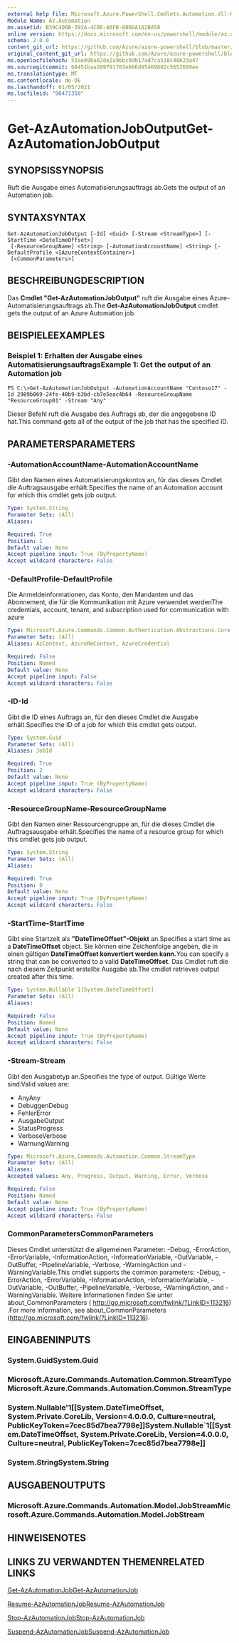 ```yaml
---
external help file: Microsoft.Azure.PowerShell.Cmdlets.Automation.dll-Help.xml
Module Name: Az.Automation
ms.assetid: B39C4D6B-392A-4C8D-A6FB-886DA1A2BA58
online version: https://docs.microsoft.com/en-us/powershell/module/az.automation/get-azautomationjoboutput
schema: 2.0.0
content_git_url: https://github.com/Azure/azure-powershell/blob/master/src/Automation/Automation/help/Get-AzAutomationJobOutput.md
original_content_git_url: https://github.com/Azure/azure-powershell/blob/master/src/Automation/Automation/help/Get-AzAutomationJobOutput.md
ms.openlocfilehash: 53ae09ba82de2a96bc9db17ad7ca538c48b23a47
ms.sourcegitcommit: 68451baa389791703e666d95469602c5652609ee
ms.translationtype: MT
ms.contentlocale: de-DE
ms.lasthandoff: 01/05/2021
ms.locfileid: "98471358"
---
```

# <span data-ttu-id="a0e26-101">Get-AzAutomationJobOutput</span><span class="sxs-lookup"><span data-stu-id="a0e26-101">Get-AzAutomationJobOutput</span></span>

## <span data-ttu-id="a0e26-102">SYNOPSIS</span><span class="sxs-lookup"><span data-stu-id="a0e26-102">SYNOPSIS</span></span>
<span data-ttu-id="a0e26-103">Ruft die Ausgabe eines Automatisierungsauftrags ab.</span><span class="sxs-lookup"><span data-stu-id="a0e26-103">Gets the output of an Automation job.</span></span>

## <span data-ttu-id="a0e26-104">SYNTAX</span><span class="sxs-lookup"><span data-stu-id="a0e26-104">SYNTAX</span></span>

```
Get-AzAutomationJobOutput [-Id] <Guid> [-Stream <StreamType>] [-StartTime <DateTimeOffset>]
 [-ResourceGroupName] <String> [-AutomationAccountName] <String> [-DefaultProfile <IAzureContextContainer>]
 [<CommonParameters>]
```

## <span data-ttu-id="a0e26-105">BESCHREIBUNG</span><span class="sxs-lookup"><span data-stu-id="a0e26-105">DESCRIPTION</span></span>
<span data-ttu-id="a0e26-106">Das **Cmdlet "Get-AzAutomationJobOutput"** ruft die Ausgabe eines Azure-Automatisierungsauftrags ab.</span><span class="sxs-lookup"><span data-stu-id="a0e26-106">The **Get-AzAutomationJobOutput** cmdlet gets the output of an Azure Automation job.</span></span>

## <span data-ttu-id="a0e26-107">BEISPIELE</span><span class="sxs-lookup"><span data-stu-id="a0e26-107">EXAMPLES</span></span>

### <span data-ttu-id="a0e26-108">Beispiel 1: Erhalten der Ausgabe eines Automatisierungsauftrags</span><span class="sxs-lookup"><span data-stu-id="a0e26-108">Example 1: Get the output of an Automation job</span></span>
```
PS C:\>Get-AzAutomationJobOutput -AutomationAccountName "Contoso17" -Id 2989b069-24fe-40b9-b3bd-cb7e5eac4b64 -ResourceGroupName "ResourceGroup01" -Stream "Any"
```

<span data-ttu-id="a0e26-109">Dieser Befehl ruft die Ausgabe des Auftrags ab, der die angegebene ID hat.</span><span class="sxs-lookup"><span data-stu-id="a0e26-109">This command gets all of the output of the job that has the specified ID.</span></span>

## <span data-ttu-id="a0e26-110">PARAMETERS</span><span class="sxs-lookup"><span data-stu-id="a0e26-110">PARAMETERS</span></span>

### <span data-ttu-id="a0e26-111">-AutomationAccountName</span><span class="sxs-lookup"><span data-stu-id="a0e26-111">-AutomationAccountName</span></span>
<span data-ttu-id="a0e26-112">Gibt den Namen eines Automatisierungskontos an, für das dieses Cmdlet die Auftragsausgabe erhält.</span><span class="sxs-lookup"><span data-stu-id="a0e26-112">Specifies the name of an Automation account for which this cmdlet gets job output.</span></span>

```yaml
Type: System.String
Parameter Sets: (All)
Aliases:

Required: True
Position: 1
Default value: None
Accept pipeline input: True (ByPropertyName)
Accept wildcard characters: False
```

### <span data-ttu-id="a0e26-113">-DefaultProfile</span><span class="sxs-lookup"><span data-stu-id="a0e26-113">-DefaultProfile</span></span>
<span data-ttu-id="a0e26-114">Die Anmeldeinformationen, das Konto, den Mandanten und das Abonnement, die für die Kommunikation mit Azure verwendet werden</span><span class="sxs-lookup"><span data-stu-id="a0e26-114">The credentials, account, tenant, and subscription used for communication with azure</span></span>

```yaml
Type: Microsoft.Azure.Commands.Common.Authentication.Abstractions.Core.IAzureContextContainer
Parameter Sets: (All)
Aliases: AzContext, AzureRmContext, AzureCredential

Required: False
Position: Named
Default value: None
Accept pipeline input: False
Accept wildcard characters: False
```

### <span data-ttu-id="a0e26-115">-ID</span><span class="sxs-lookup"><span data-stu-id="a0e26-115">-Id</span></span>
<span data-ttu-id="a0e26-116">Gibt die ID eines Auftrags an, für den dieses Cmdlet die Ausgabe erhält.</span><span class="sxs-lookup"><span data-stu-id="a0e26-116">Specifies the ID of a job for which this cmdlet gets output.</span></span>

```yaml
Type: System.Guid
Parameter Sets: (All)
Aliases: JobId

Required: True
Position: 2
Default value: None
Accept pipeline input: True (ByPropertyName)
Accept wildcard characters: False
```

### <span data-ttu-id="a0e26-117">-ResourceGroupName</span><span class="sxs-lookup"><span data-stu-id="a0e26-117">-ResourceGroupName</span></span>
<span data-ttu-id="a0e26-118">Gibt den Namen einer Ressourcengruppe an, für die dieses Cmdlet die Auftragsausgabe erhält.</span><span class="sxs-lookup"><span data-stu-id="a0e26-118">Specifies the name of a resource group for which this cmdlet gets job output.</span></span>

```yaml
Type: System.String
Parameter Sets: (All)
Aliases:

Required: True
Position: 0
Default value: None
Accept pipeline input: True (ByPropertyName)
Accept wildcard characters: False
```

### <span data-ttu-id="a0e26-119">-StartTime</span><span class="sxs-lookup"><span data-stu-id="a0e26-119">-StartTime</span></span>
<span data-ttu-id="a0e26-120">Gibt eine Startzeit als **"DateTimeOffset"-Objekt** an.</span><span class="sxs-lookup"><span data-stu-id="a0e26-120">Specifies a start time as a **DateTimeOffset** object.</span></span>
<span data-ttu-id="a0e26-121">Sie können eine Zeichenfolge angeben, die in einen gültigen **DateTimeOffset konvertiert werden kann.**</span><span class="sxs-lookup"><span data-stu-id="a0e26-121">You can specify a string that can be converted to a valid **DateTimeOffset**.</span></span>
<span data-ttu-id="a0e26-122">Das Cmdlet ruft die nach diesem Zeitpunkt erstellte Ausgabe ab.</span><span class="sxs-lookup"><span data-stu-id="a0e26-122">The cmdlet retrieves output created after this time.</span></span>

```yaml
Type: System.Nullable`1[System.DateTimeOffset]
Parameter Sets: (All)
Aliases:

Required: False
Position: Named
Default value: None
Accept pipeline input: True (ByPropertyName)
Accept wildcard characters: False
```

### <span data-ttu-id="a0e26-123">-Stream</span><span class="sxs-lookup"><span data-stu-id="a0e26-123">-Stream</span></span>
<span data-ttu-id="a0e26-124">Gibt den Ausgabetyp an.</span><span class="sxs-lookup"><span data-stu-id="a0e26-124">Specifies the type of output.</span></span>
<span data-ttu-id="a0e26-125">Gültige Werte sind:</span><span class="sxs-lookup"><span data-stu-id="a0e26-125">Valid values are:</span></span> 
- <span data-ttu-id="a0e26-126">Any</span><span class="sxs-lookup"><span data-stu-id="a0e26-126">Any</span></span>
- <span data-ttu-id="a0e26-127">Debuggen</span><span class="sxs-lookup"><span data-stu-id="a0e26-127">Debug</span></span>
- <span data-ttu-id="a0e26-128">Fehler</span><span class="sxs-lookup"><span data-stu-id="a0e26-128">Error</span></span>
- <span data-ttu-id="a0e26-129">Ausgabe</span><span class="sxs-lookup"><span data-stu-id="a0e26-129">Output</span></span>
- <span data-ttu-id="a0e26-130">Status</span><span class="sxs-lookup"><span data-stu-id="a0e26-130">Progress</span></span>
- <span data-ttu-id="a0e26-131">Verbose</span><span class="sxs-lookup"><span data-stu-id="a0e26-131">Verbose</span></span>
- <span data-ttu-id="a0e26-132">Warnung</span><span class="sxs-lookup"><span data-stu-id="a0e26-132">Warning</span></span>

```yaml
Type: Microsoft.Azure.Commands.Automation.Common.StreamType
Parameter Sets: (All)
Aliases:
Accepted values: Any, Progress, Output, Warning, Error, Verbose

Required: False
Position: Named
Default value: None
Accept pipeline input: True (ByPropertyName)
Accept wildcard characters: False
```

### <span data-ttu-id="a0e26-133">CommonParameters</span><span class="sxs-lookup"><span data-stu-id="a0e26-133">CommonParameters</span></span>
<span data-ttu-id="a0e26-134">Dieses Cmdlet unterstützt die allgemeinen Parameter: -Debug, -ErrorAction, -ErrorVariable, -InformationAction, -InformationVariable, -OutVariable, -OutBuffer, -PipelineVariable, -Verbose, -WarningAction und -WarningVariable.</span><span class="sxs-lookup"><span data-stu-id="a0e26-134">This cmdlet supports the common parameters: -Debug, -ErrorAction, -ErrorVariable, -InformationAction, -InformationVariable, -OutVariable, -OutBuffer, -PipelineVariable, -Verbose, -WarningAction, and -WarningVariable.</span></span> <span data-ttu-id="a0e26-135">Weitere Informationen finden Sie unter about_CommonParameters ( http://go.microsoft.com/fwlink/?LinkID=113216) .</span><span class="sxs-lookup"><span data-stu-id="a0e26-135">For more information, see about_CommonParameters (http://go.microsoft.com/fwlink/?LinkID=113216).</span></span>

## <span data-ttu-id="a0e26-136">EINGABEN</span><span class="sxs-lookup"><span data-stu-id="a0e26-136">INPUTS</span></span>

### <span data-ttu-id="a0e26-137">System.Guid</span><span class="sxs-lookup"><span data-stu-id="a0e26-137">System.Guid</span></span>

### <span data-ttu-id="a0e26-138">Microsoft.Azure.Commands.Automation.Common.StreamType</span><span class="sxs-lookup"><span data-stu-id="a0e26-138">Microsoft.Azure.Commands.Automation.Common.StreamType</span></span>

### <span data-ttu-id="a0e26-139">System.Nullable'1[[System.DateTimeOffset, System.Private.CoreLib, Version=4.0.0.0, Culture=neutral, PublicKeyToken=7cec85d7bea7798e]]</span><span class="sxs-lookup"><span data-stu-id="a0e26-139">System.Nullable\`1[[System.DateTimeOffset, System.Private.CoreLib, Version=4.0.0.0, Culture=neutral, PublicKeyToken=7cec85d7bea7798e]]</span></span>

### <span data-ttu-id="a0e26-140">System.String</span><span class="sxs-lookup"><span data-stu-id="a0e26-140">System.String</span></span>

## <span data-ttu-id="a0e26-141">AUSGABEN</span><span class="sxs-lookup"><span data-stu-id="a0e26-141">OUTPUTS</span></span>

### <span data-ttu-id="a0e26-142">Microsoft.Azure.Commands.Automation.Model.JobStream</span><span class="sxs-lookup"><span data-stu-id="a0e26-142">Microsoft.Azure.Commands.Automation.Model.JobStream</span></span>

## <span data-ttu-id="a0e26-143">HINWEISE</span><span class="sxs-lookup"><span data-stu-id="a0e26-143">NOTES</span></span>

## <span data-ttu-id="a0e26-144">LINKS ZU VERWANDTEN THEMEN</span><span class="sxs-lookup"><span data-stu-id="a0e26-144">RELATED LINKS</span></span>

[<span data-ttu-id="a0e26-145">Get-AzAutomationJob</span><span class="sxs-lookup"><span data-stu-id="a0e26-145">Get-AzAutomationJob</span></span>](./Get-AzAutomationJob.md)

[<span data-ttu-id="a0e26-146">Resume-AzAutomationJob</span><span class="sxs-lookup"><span data-stu-id="a0e26-146">Resume-AzAutomationJob</span></span>](./Resume-AzAutomationJob.md)

[<span data-ttu-id="a0e26-147">Stop-AzAutomationJob</span><span class="sxs-lookup"><span data-stu-id="a0e26-147">Stop-AzAutomationJob</span></span>](./Stop-AzAutomationJob.md)

[<span data-ttu-id="a0e26-148">Suspend-AzAutomationJob</span><span class="sxs-lookup"><span data-stu-id="a0e26-148">Suspend-AzAutomationJob</span></span>](./Suspend-AzAutomationJob.md)


